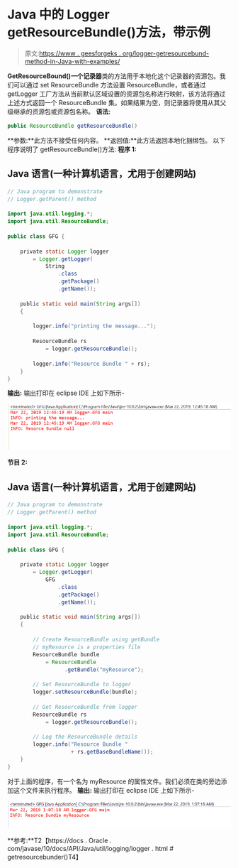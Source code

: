# Java 中的 Logger getResourceBundle()方法，带示例

> 原文:[https://www . geesforgeks . org/logger-getresourcebund-method-in-Java-with-examples/](https://www.geeksforgeeks.org/logger-getresourcebundle-method-in-java-with-examples/)

**GetResourceBound()**一个**记录器**类的方法用于本地化这个记录器的资源包。我们可以通过 set ResourceBundle 方法设置 ResourceBundle，或者通过 getLogger 工厂方法从当前默认区域设置的资源包名称进行映射，该方法将通过上述方式返回一个 ResourceBundle 集。如果结果为空，则记录器将使用从其父级继承的资源包或资源包名称。
**语法:**

```java
public ResourceBundle getResourceBundle()
```

**参数:**此方法不接受任何内容。
**返回值:**此方法返回本地化捆绑包。
以下程序说明了 getResourceBundle()方法:
**程序 1:**

## Java 语言(一种计算机语言，尤用于创建网站)

```java
// Java program to demonstrate
// Logger.getParent() method

import java.util.logging.*;
import java.util.ResourceBundle;

public class GFG {

    private static Logger logger
        = Logger.getLogger(
            String
                .class
                .getPackage()
                .getName());

    public static void main(String args[])
    {

        logger.info("printing the message...");

        ResourceBundle rs
            = logger.getResourceBundle();

        logger.info("Resource Bundle " + rs);
    }
}
```

**输出:**
输出打印在 eclipse IDE 上如下所示-

![](img/2a562d2804e89f90cbdb675c57566193.png)

**节目 2:**

## Java 语言(一种计算机语言，尤用于创建网站)

```java
// Java program to demonstrate
// Logger.getParent() method

import java.util.logging.*;
import java.util.ResourceBundle;

public class GFG {

    private static Logger logger
        = Logger.getLogger(
            GFG
                .class
                .getPackage()
                .getName());

    public static void main(String args[])
    {

        // Create ResourceBundle using getBundle
        // myResource is a properties file
        ResourceBundle bundle
            = ResourceBundle
                  .getBundle("myResource");

        // Set ResourceBundle to logger
        logger.setResourceBundle(bundle);

        // Get ResourceBundle from logger
        ResourceBundle rs
            = logger.getResourceBundle();

        // Log the ResourceBundle details
        logger.info("Resource Bundle "
                    + rs.getBaseBundleName());
    }
}
```

对于上面的程序，有一个名为 myResource 的属性文件。我们必须在类的旁边添加这个文件来执行程序。
**输出:**
输出打印在 eclipse IDE 上如下所示-

![](img/845c0fd0c6e99f80b9e09412b02b1e8d.png)

**参考:**T2【https://docs . Oracle . com/javase/10/docs/API/Java/util/logging/logger . html # getresourcebunder()T4】